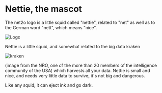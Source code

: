 # Nettie, the mascot #

The net2o logo is a little squid called "nettie", related to "net" as
well as to the German word "nett", which means "nice".

![Logo](https://fossil.net2o.de/net2o/doc/trunk/doc/net2o.png)

Nettie is a little squid, and somewhat related to the big data kraken

![kraken](https://fossil.net2o.de/net2o/doc/trunk/doc/datenkrake.jpg)

(image from the NRO, one of the more than 20 members of the
intelligence community of the USA) which harvests all your
data. Nettie is small and nice, and needs very little data to survive,
it's not big and dangerous.

Like any squid, it can eject ink and go dark.